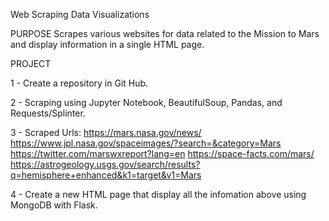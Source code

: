 Web Scraping Data Visualizations

PURPOSE
Scrapes various websites for data related to the Mission to Mars and display information in a single HTML page. 


PROJECT 

1 - Create a repository in Git Hub.

2 - Scraping using Jupyter Notebook, BeautifulSoup, Pandas, and Requests/Splinter.

3 - Scraped Urls:   https://mars.nasa.gov/news/
                    https://www.jpl.nasa.gov/spaceimages/?search=&category=Mars
                    https://twitter.com/marswxreport?lang=en
                    https://space-facts.com/mars/
                    https://astrogeology.usgs.gov/search/results?q=hemisphere+enhanced&k1=target&v1=Mars
                    
4 - Create a new HTML page that display all the infomation above using MongoDB with Flask.
